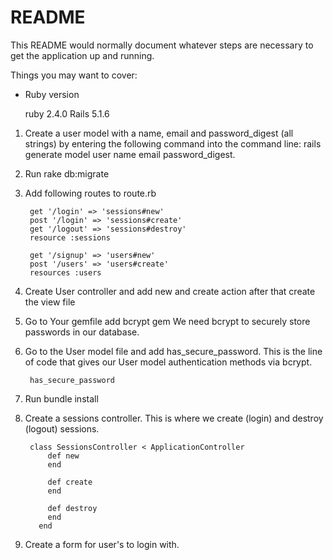 # README

This README would normally document whatever steps are necessary to get the
application up and running.

Things you may want to cover:

* Ruby version

    ruby 2.4.0
    Rails 5.1.6

1) Create a user model with a name, email and password_digest (all strings) by entering the following command into the command line:  rails generate model user name email password_digest.

2) Run rake db:migrate

3) Add following routes to route.rb

        get '/login' => 'sessions#new'
        post '/login' => 'sessions#create'
        get '/logout' => 'sessions#destroy'
        resource :sessions

        get '/signup' => 'users#new'
        post '/users' => 'users#create'
        resources :users


3) Create User controller and add new and create action 
  after that create the view file
  
4) Go to Your gemfile add bcrypt gem
  We need bcrypt to securely store passwords in our database.

5) Go to the User model file and add has_secure_password. This is the line of code that gives our User model authentication methods via bcrypt.

        has_secure_password

6) Run bundle install

7) Create a sessions controller. This is where we create (login) and destroy (logout) sessions.

        class SessionsController < ApplicationController
            def new
            end

            def create
            end

            def destroy
            end
          end

 8) Create a form for user's to login with.
 
